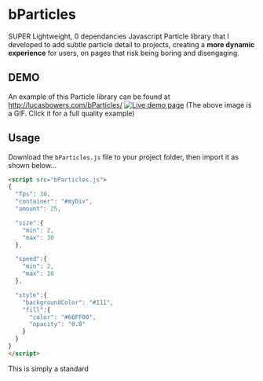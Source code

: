 # bParticles
SUPER Lightweight, 0 dependancies Javascript Particle library that I developed to add subtle particle detail to projects, creating a **more dynamic experience** for users, on pages that risk being boring and disengaging.

## DEMO
An example of this Particle library can be found at http://lucasbowers.com/bParticles/
<a href="http//lucasbowers.com/bParticles/" target="_blank"><img src="https://i.gyazo.com/96541b127651ca62ed5560443aba58db.gif" alt="Live demo page" /></a>
(The above image is a GIF. Click it for a full quality example)

## Usage
Download the `bParticles.js` file to your project folder, then import it as shown below...
```html
<script src="bParticles.js">
{
  "fps": 30,
  "container": "#myDiv",
  "amount": 25,

  "size":{
    "min": 2,
    "max": 30
  },

  "speed":{
    "min": 2,
    "max": 10
  },

  "style":{
    "backgroundColor": "#111",
    "fill":{
      "color": "#66FF00",
      "opacity": "0.8"
    }
  }
}
</script>
```
This is simply a standard <script> import, with the particle configuration (explained below) within it.

### Options
Within the <script> tags body, the particles can be configured.  The configuration options have been outlined below, and an example can be seen above.

Key | Type | Notes
----|------|------
`fps`|integer|30fps is perfectly acceptable in terms of smoothness and CPU stress.
`container`|DOM element selector (String)|Specify which element the particles should be contained within.
`amount`|integer|The amount of particles that should be alive at any single time
`size.min`|integer|Minimum size of the particles (make same as size.max for standard sized particles).
`size.max`|integer|Maximum size of the particles (make same as size.min for standard sized particles).
`speed.min`|integer|Minimum speed of the particles (make same as speed.max to make all particles move at the same speed).
`speed.max`|integer|Maximum speed of the particles (make same as speed.min to make all particles move at the same speed).
`style.backgroundColor`|string|CSS Color String to specify background color of particle container (blank for transparent background).
`style.fill.color`|string|CSS Color String to specify color of the particles.
`style.fill.opacity`|number|Decimal value between 0 (invisible), 1 (solid) to specify the opacity of the particles.
